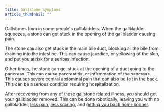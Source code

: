 ```yaml
---
title: Gallstone Symptoms
article_thumbnail: ""
---
```

<p>Gallstones form in some people's gallbladders. When the gallbladder squeezes, a stone can get stuck in the opening of the gallbladder causing pain. </p><p>The stone can also get stuck in the main bile duct, blocking all the bile from draining into the intestine. This can cause jaundice, or yellowing of the skin, and put you at risk for a serious infection. </p><p>Other times, the stone can get stuck at the opening of a duct going to the pancreas. This can cause pancreatitis, or inflammation of the pancreas. This causes severe central abdominal pain that can also be felt in the back. This can be a serious condition requiring hospitalization. </p><p>After recovering from any of these gallstone related illness, you should get your gallbladder removed. This can be done robotically, leaving you with no gallbladder, <a href="/more-info/less-pain">less pain</a>, <a href="/more-info/less-scarring">less scaring</a>, and <a href="/more-info/quicker-recovery">getting you back home sooner</a>.</p>